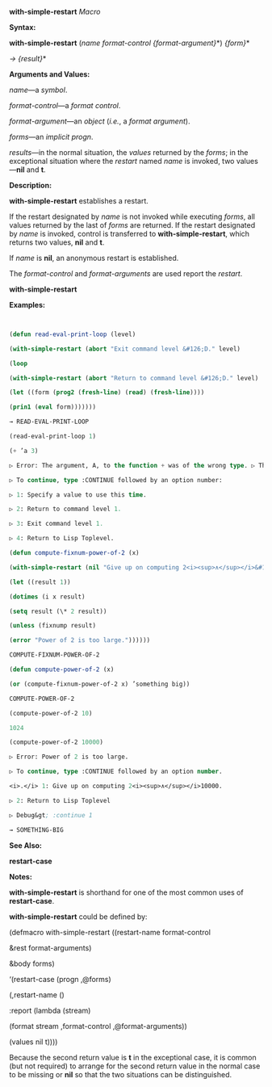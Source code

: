 **with-simple-restart** *Macro* 



**Syntax:** 



**with-simple-restart** (*name format-control \{format-argument\}*\*) *\{form\}*\* 



*→ \{result\}*\* 



**Arguments and Values:** 



*name*—a *symbol*. 



*format-control*—a *format control*. 



*format-argument*—an *object* (*i.e.*, a *format argument*). 



*forms*—an *implicit progn*. 



*results*—in the normal situation, the *values* returned by the *forms*; in the exceptional situation where the *restart* named *name* is invoked, two values—**nil** and **t**. 



**Description:** 



**with-simple-restart** establishes a restart. 



If the restart designated by *name* is not invoked while executing *forms*, all values returned by the last of *forms* are returned. If the restart designated by *name* is invoked, control is transferred to **with-simple-restart**, which returns two values, **nil** and **t**. 



If *name* is **nil**, an anonymous restart is established. 



The *format-control* and *format-arguments* are used report the *restart*. 







 



 



**with-simple-restart** 



**Examples:**
```lisp
 

(defun read-eval-print-loop (level) 

(with-simple-restart (abort "Exit command level &#126;D." level) 

(loop 

(with-simple-restart (abort "Return to command level &#126;D." level) 

(let ((form (prog2 (fresh-line) (read) (fresh-line)))) 

(prin1 (eval form))))))) 

→ READ-EVAL-PRINT-LOOP 

(read-eval-print-loop 1) 

(+ ’a 3) 

▷ Error: The argument, A, to the function + was of the wrong type. ▷ The function expected a number. 

▷ To continue, type :CONTINUE followed by an option number: 

▷ 1: Specify a value to use this time. 

▷ 2: Return to command level 1. 

▷ 3: Exit command level 1. 

▷ 4: Return to Lisp Toplevel. 

(defun compute-fixnum-power-of-2 (x) 

(with-simple-restart (nil "Give up on computing 2<i><sup>∧</sup></i>&#126;D." x) 

(let ((result 1)) 

(dotimes (i x result) 

(setq result (\* 2 result)) 

(unless (fixnump result) 

(error "Power of 2 is too large.")))))) 

COMPUTE-FIXNUM-POWER-OF-2 

(defun compute-power-of-2 (x) 

(or (compute-fixnum-power-of-2 x) ’something big)) 

COMPUTE-POWER-OF-2 

(compute-power-of-2 10) 

1024 

(compute-power-of-2 10000) 

▷ Error: Power of 2 is too large. 

▷ To continue, type :CONTINUE followed by an option number. 

<i>.</i> 1: Give up on computing 2<i><sup>∧</sup></i>10000. 

▷ 2: Return to Lisp Toplevel 

▷ Debug&gt; :continue 1 

→ SOMETHING-BIG 


```
**See Also:** 



**restart-case** 



**Notes:** 



**with-simple-restart** is shorthand for one of the most common uses of **restart-case**. 



 



 



**with-simple-restart** could be defined by: 



(defmacro with-simple-restart ((restart-name format-control 



&amp;rest format-arguments) 



&amp;body forms) 



‘(restart-case (progn ,@forms) 



(,restart-name () 



:report (lambda (stream) 



(format stream ,format-control ,@format-arguments)) 



(values nil t)))) 



Because the second return value is **t** in the exceptional case, it is common (but not required) to arrange for the second return value in the normal case to be missing or **nil** so that the two situations can be distinguished. 



